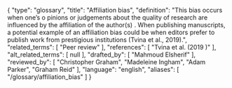 {
    "type": "glossary",
    "title": "Affiliation bias",
    "definition": "This bias occurs when one’s o pinions or judgements about the quality of research are influenced by the affiliation of the author(s) . When publishing manuscripts, a potential example of an affiliation bias could be when editors prefer to publish work from prestigious institutions (Tvina et al., 2019).",
    "related_terms": [
        "Peer review"
    ],
    "references": [
        "Tvina et al. (2019 )"
    ],
    "alt_related_terms": [
        null
    ],
    "drafted_by": [
        "Mahmoud Elsherif"
    ],
    "reviewed_by": [
        "Christopher Graham",
        "Madeleine Ingham",
        "Adam Parker",
        "Graham Reid"
    ],
    "language": "english",
    "aliases": [
        "/glossary/affiliation_bias"
    ]
}